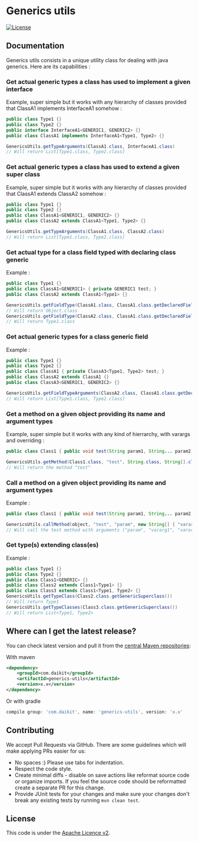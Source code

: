 # Generics utils

[![License](http://img.shields.io/:license-apache-blue.svg)](http://www.apache.org/licenses/LICENSE-2.0.html)

## Documentation

Generics utils consists in a unique utility class for dealing with java generics. Here are its capabilities :

### Get actual generic types a class has used to implement a given interface

Example, super simple but it works with any hierarchy of classes provided that ClassA1 implements InterfaceA1 somehow :
```java
public class Type1 {}
public class Type2 {}
public interface InterfaceA1<GENERIC1, GENERIC2> {}
public class ClassA1 implements InterfaceA1<Type1, Type2> {}

GenericsUtils.getTypeArguments(ClassA1.class, InterfaceA1.class) 
// Will return List[Type1.class, Type2.class]
```

### Get actual generic types a class has used to extend a given super class

Example, super simple but it works with any hierarchy of classes provided that ClassA1 extends ClassA2 somehow :
```java
public class Type1 {}
public class Type2 {}
public class ClassA1<GENERIC1, GENERIC2> {}
public class ClassA2 extends ClassA1<Type1, Type2> {}

GenericsUtils.getTypeArguments(ClassA1.class, ClassA2.class) 
// Will return List[Type1.class, Type2.class]
```

### Get actual type for a class field typed with declaring class generic

Example :

```java
public class Type1 {}
public class ClassA1<GENERIC1> { private GENERIC1 test; }
public class ClassA2 extends ClassA1<Type1> {}

GenericsUtils.getFieldType(ClassA1.class, ClassA1.class.getDeclaredField("test")) 
// Will return Object.class
GenericsUtils.getFieldType(ClassA2.class, ClassA1.class.getDeclaredField("test")) 
// Will return Type1.class
```

### Get actual generic types for a class generic field

Example :

```java
public class Type1 {}
public class Type2 {}
public class ClassA1 { private ClassA3<Type1, Type2> test; }
public class ClassA2 extends ClassA1 {}
public class ClassA3<GENERIC1, GENERIC2> {}

GenericsUtils.getFieldTypeArguments(ClassA2.class, ClassA1.class.getDeclaredField("test")) 
// Will return List[Type1.class, Type2.class]
```

### Get a method on a given object providing its name and argument types

Example, super simple but it works with any kind of hierrarchy, with varargs and overriding :

```java
public class Class1 { public void test(String param1, String... param2) }

GenericsUtils.getMethod(Class1.class, "test", String.class, String[].class) 
// Will return the method "test"
```

### Call a method on a given object providing its name and argument types

Example :

```java
public class Class1 { public void test(String param1, String... param2) }

GenericsUtils.callMethod(object, "test", "param", new String[] { "vararg1", "vararg2" }) 
// Will call the test method with arguments ("param", "vararg1", "vararg2")
```

### Get type(s) extending class(es)

Example :

```java
public class Type1 {}
public class Type2 {}
public class Class1<GENERIC> {}
public class Class2 extends Class1<Type1> {}
public class Class3 extends Class1<Type1, Type2> {}
GenericsUtils.getTypeClass(Class2.class.getGenericSuperclass())
// Will return Type1
GenericsUtils.getTypeClasses(Class3.class.getGenericSuperclass())
// Will return List<Type1, Type2>
```

## Where can I get the latest release?

You can check latest version and pull it from the [central Maven repositories](https://mvnrepository.com/artifact/com.daikit/generics-utils):

With maven

```xml
<dependency>
    <groupId>com.daikit</groupId>
    <artifactId>generics-utils</artifactId>
    <version>x.x</version>
</dependency>
```

Or with gradle 

```gradle
compile group: 'com.daikit', name: 'generics-utils', version: 'x.x'
```

## Contributing

We accept Pull Requests via GitHub. There are some guidelines which will make applying PRs easier for us:
+ No spaces :) Please use tabs for indentation.
+ Respect the code style.
+ Create minimal diffs - disable on save actions like reformat source code or organize imports. If you feel the source code should be reformatted create a separate PR for this change.
+ Provide JUnit tests for your changes and make sure your changes don't break any existing tests by running ```mvn clean test```.

## License

This code is under the [Apache Licence v2](https://www.apache.org/licenses/LICENSE-2.0).